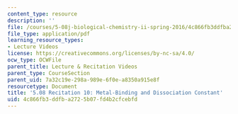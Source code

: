 ```yaml
---
content_type: resource
description: ''
file: /courses/5-08j-biological-chemistry-ii-spring-2016/4c866fb3ddfba2725b07fd4b2cfcebfd_MIT5_08jS16r10.pdf
file_type: application/pdf
learning_resource_types:
- Lecture Videos
license: https://creativecommons.org/licenses/by-nc-sa/4.0/
ocw_type: OCWFile
parent_title: Lecture & Recitation Videos
parent_type: CourseSection
parent_uid: 7a32c19e-298a-989e-6f0e-a8350a915e8f
resourcetype: Document
title: '5.08 Recitation 10: Metal-Binding and Dissociation Constant'
uid: 4c866fb3-ddfb-a272-5b07-fd4b2cfcebfd
---
```

